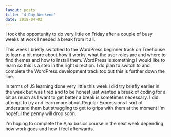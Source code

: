 ```yaml
---
layout: posts
title: '4 Day Weekend'
date: 2018-04-02
---
```


I took the opportunity to do very little on Friday after a couple of busy weeks at work I needed a break from it all.

This week I briefly switched to the WordPress beginner track on Treehouse to learn a bit more about how it works, what the user roles are and where to find themes and how to install them. WordPress is something I would like to learn so this is a step in the right direction. I do plan to switch to and complete the WordPress development track too but this is further down the line.

In terms of JS learning done very little this week I did try briefly earlier in the week but was tired and to be honest just wanted a break of coding for a bit as much as I want to get better a break is sometimes necessary. I did attempt to try and learn more about Regular Expressions I sort of understand them but struggling to get to grips with them at the moment I'm hopeful the penny will drop soon. 

I'm hoping to complete the Ajax basics course in the next week depending how work goes and how I feel afterwards.
